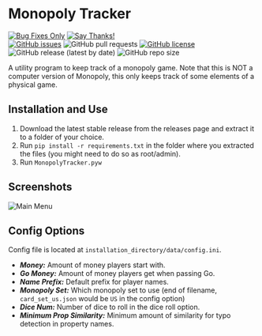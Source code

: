 # Monopoly Tracker

[![Bug Fixes Only](https://img.shields.io/badge/Maintenance%20Level-Bug%20Fixes%20Only-green.svg)](https://github.com/TheodoreHua/MaintenanceLevels#bug-fixes-only)
[![Say Thanks!](https://img.shields.io/badge/Say%20Thanks-!-1EAEDB.svg)](https://saythanks.io/to/theodorehuadev@gmail.com)  
[![GitHub issues](https://img.shields.io/github/issues/TheodoreHua/MonopolyTracker)](https://github.com/TheodoreHua/MonopolyTracker/issues)
![GitHub pull requests](https://img.shields.io/github/issues-pr/TheodoreHua/MonopolyTracker)
[![GitHub license](https://img.shields.io/github/license/TheodoreHua/MonopolyTracker)](https://github.com/TheodoreHua/MonopolyTracker/blob/master/LICENSE)
![GitHub release (latest by date)](https://img.shields.io/github/v/release/TheodoreHua/MonopolyTracker)
![GitHub repo size](https://img.shields.io/github/repo-size/TheodoreHua/MonopolyTracker)

A utility program to keep track of a monopoly game. Note that this is NOT a computer version of Monopoly, this only
keeps track of some elements of a physical game.

## Installation and Use

1. Download the latest stable release from the releases page and extract it to a folder of your choice.
2. Run `pip install -r requirements.txt` in the folder where you extracted the files (you might need to do so as
   root/admin).
3. Run `MonopolyTracker.pyw`

## Screenshots

![Main Menu](https://pomf.lain.la/f/kuovh95k.png)

## Config Options

Config file is located at `installation_directory/data/config.ini`.

- ***Money:*** Amount of money players start with.
- ***Go Money:*** Amount of money players get when passing Go.
- ***Name Prefix:*** Default prefix for player names.
- ***Monopoly Set:*** Which monopoly set to use (end of filename, `card_set_us.json` would be `US` in the config option)
- ***Dice Num:*** Number of dice to roll in the dice roll option.
- ***Minimum Prop Similarity:*** Minimum amount of similarity for typo detection in property names.
